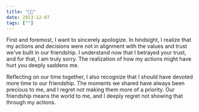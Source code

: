 ```yaml
---
title: "🧊🧊"
date: 2023-12-07
tags: [""]
---
```


First and foremost, I want to sincerely apologize. In hindsight, I realize that my actions and decisions were not in alignment with the values and trust we've built in our friendship. I understand now that I betrayed your trust, and for that, I am truly sorry. The realization of how my actions might have hurt you deeply saddens me.

Reflecting on our time together, I also recognize that I should have devoted more time to our friendship. The moments we shared have always been precious to me, and I regret not making them more of a priority. Our friendship means the world to me, and I deeply regret not showing that through my actions.

